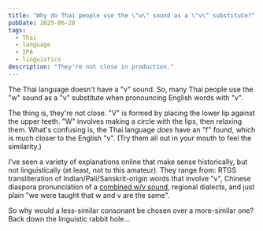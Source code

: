 ```yaml
---
title: "Why do Thai people use the \"w\" sound as a \"v\" substitute?"
pubDate: 2025-06-28
tags: 
  - Thai
  - language
  - IPA
  - linguistics
description: "They're not close in production."
---
```


The Thai language doesn't have a "v" sound. So, many Thai people use the "w" sound as a "v" substitute when pronouncing English words with "v".

The thing is, they're not close. "V" is formed by placing the lower lip against the upper teeth. "W" involves making a circle with the lips, then relaxing them. What's confusing is, the Thai language *does* have an "f" found, which is much closer to the English "v". (Try them all out in your mouth to feel the similarity.)

I've seen a variety of explanations online that make sense historically, but not linguistically (at least, not to this amateur). They range from: RTGS transliteration of Indian/Pali/Sanskrit-origin words that involve "v", Chinese diaspora pronunciation of a [combined w/v sound](https://en.wikipedia.org/wiki/Voiced_labiodental_approximant), regional dialects, and just plain "we were taught that w and v are the same".

So why would a less-similar consonant be chosen over a more-similar one? Back down the linguistic rabbit hole...